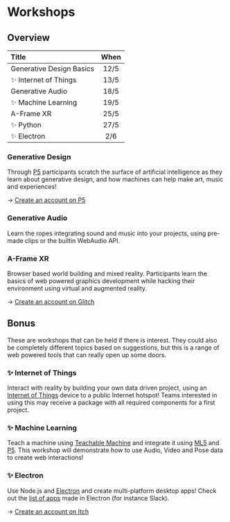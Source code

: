 # Workshops

## Overview

| Title | When |
| :--- | :---: |
| Generative Design Basics | 12/5 |
| ✨ Internet of Things | 13/5 |
| Generative Audio | 18/5 |
| ✨ Machine Learning | 19/5 |
| A-Frame XR | 25/5 |
| ✨ Python | 27/5 |
| ✨ Electron | 2/6 |

### Generative Design

Through [P5](https://p5js.org/) participants scratch the surface of artificial intelligence as they learn about generative design, and how machines can help make art, music and experiences! 

→ [Create an account on P5](https://editor.p5js.org/)

### Generative Audio

Learn the ropes integrating sound and music into your projects, using pre-made clips or the builtin WebAudio API.

### A-Frame XR

Browser based world building and mixed reality. Participants learn the basics of web powered graphics development while hacking their environment using virtual and augmented reality. 

→ [Create an account on Glitch](https://start.exploring.technology/tools/glitch)

## Bonus

These are workshops that can be held if there is interest. They could also be completely different topics based on suggestions, but this is a range of web powered tools that can really open up some doors.

### ✨ Internet of Things

Interact with reality by building your own data driven project, using an [Internet of Things](https://en.wikipedia.org/wiki/Internet_of_things) device to a public Internet hotspot! Teams interested in using this may receive a package with all required components for a first project.

### ✨ Machine Learning

Teach a machine using [Teachable Machine](https://teachablemachine.withgoogle.com/) and integrate it using [ML5](https://ml5js.org/) and [P5](https://p5js.org/). This workshop will demonstrate how to use Audio, Video and Pose data to create web interactions!

### ✨ Electron

Use Node.js and [Electron](https://www.electronjs.org/) and create multi-platform desktop apps! Check out the [list of apps](https://www.electronjs.org/apps) made in Electron \(for instance Slack\).

→ [Create an account on Itch](https://itch.io/)

### 

